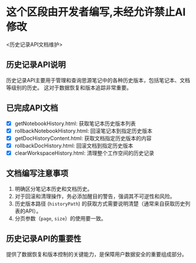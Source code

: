 # 这个区段由开发者编写,未经允许禁止AI修改
<历史记录API文档维护>

## 历史记录API说明

历史记录API主要用于管理和查询思源笔记中的各种历史版本，包括笔记本、文档等级别的历史。
这对于数据恢复和版本追踪非常重要。

## 已完成API文档

- [x] getNotebookHistory.html: 获取笔记本历史版本列表
- [x] rollbackNotebookHistory.html: 回滚笔记本到指定历史版本
- [x] getDocHistoryContent.html: 获取文档指定历史版本的内容
- [x] rollbackDocHistory.html: 回滚文档到指定历史版本
- [x] clearWorkspaceHistory.html: 清理整个工作空间的历史记录

## 文档编写注意事项

1.  明确区分笔记本历史和文档历史。
2.  对于回滚和清理操作，务必添加醒目的警告，强调其不可逆性和风险。
3.  历史版本路径 (`historyPath`) 的获取方式需要说明清楚（通常来自获取历史列表的API）。
4.  分页参数（`page`, `size`）的使用要一致。

## 历史记录API的重要性

提供了数据恢复和版本控制的关键能力，是保障用户数据安全的重要组成部分。 